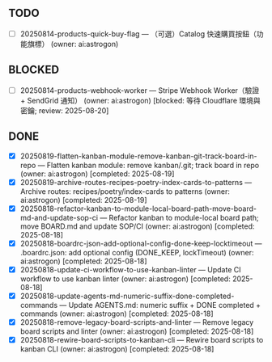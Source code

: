 ## TODO
- [ ] 20250814-products-quick-buy-flag — （可選）Catalog 快速購買按鈕（功能旗標） (owner: ai:astrogon)

## BLOCKED
- [ ] 20250814-products-webhook-worker — Stripe Webhook Worker（驗證 + SendGrid 通知） (owner: ai:astrogon) [blocked: 等待 Cloudflare 環境與密鑰; review: 2025-08-20]

## DONE
- [x] 20250819-flatten-kanban-module-remove-kanban-git-track-board-in-repo — Flatten kanban module: remove kanban/.git; track board in repo (owner: ai:astrogon) [completed: 2025-08-19]
- [x] 20250819-archive-routes-recipes-poetry-index-cards-to-patterns — Archive routes: recipes/poetry/index-cards to patterns (owner: ai:astrogon) [completed: 2025-08-19]
- [x] 20250818-refactor-kanban-to-module-local-board-path-move-board-md-and-update-sop-ci — Refactor kanban to module-local board path; move BOARD.md and update SOP/CI (owner: ai:astrogon) [completed: 2025-08-18]
- [x] 20250818-boardrc-json-add-optional-config-done-keep-locktimeout — .boardrc.json: add optional config (DONE_KEEP, lockTimeout) (owner: ai:astrogon) [completed: 2025-08-18]
- [x] 20250818-update-ci-workflow-to-use-kanban-linter — Update CI workflow to use kanban linter (owner: ai:astrogon) [completed: 2025-08-18]
- [x] 20250818-update-agents-md-numeric-suffix-done-completed-commands — Update AGENTS.md: numeric suffix + DONE completed + commands (owner: ai:astrogon) [completed: 2025-08-18]
- [x] 20250818-remove-legacy-board-scripts-and-linter — Remove legacy board scripts and linter (owner: ai:astrogon) [completed: 2025-08-18]
- [x] 20250818-rewire-board-scripts-to-kanban-cli — Rewire board scripts to kanban CLI (owner: ai:astrogon) [completed: 2025-08-18]
